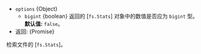 <!-- YAML
added: v10.0.0
changes:
  - version: v10.5.0
    pr-url: https://github.com/nodejs/node/pull/20220
    description: 接受额外的 `options` 对象，用于指定返回的数值是否为 bigint。
-->
* `options` {Object}
  * `bigint` {boolean} 返回的 [`fs.Stats`] 对象中的数值是否应为 `bigint` 型。**默认值:** `false`。
* 返回: {Promise}

检索文件的 [`fs.Stats`]。

